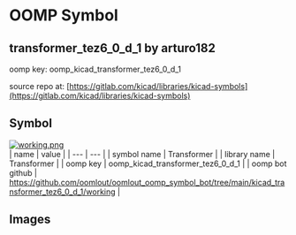 # OOMP Symbol  
## transformer_tez6_0_d_1  by arturo182  
  
oomp key: oomp_kicad_transformer_tez6_0_d_1  
  
source repo at: [https://gitlab.com/kicad/libraries/kicad-symbols](https://gitlab.com/kicad/libraries/kicad-symbols)  
## Symbol  
  
[![working.png](working_600.png)](working.png)  
| name | value | 
| --- | --- | 
| symbol name | Transformer | 
| library name | Transformer | 
| oomp key | oomp_kicad_transformer_tez6_0_d_1 | 
| oomp bot github | https://github.com/oomlout/oomlout_oomp_symbol_bot/tree/main/kicad_transformer_tez6_0_d_1/working | 
## Images  

